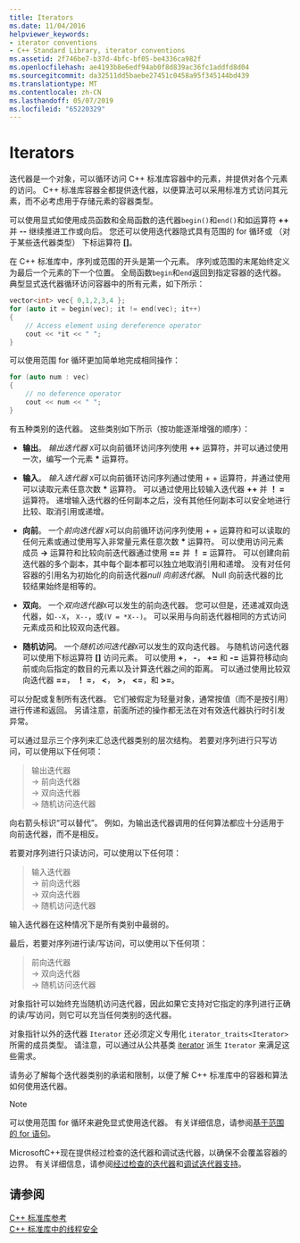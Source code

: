 ```yaml
---
title: Iterators
ms.date: 11/04/2016
helpviewer_keywords:
- iterator conventions
- C++ Standard Library, iterator conventions
ms.assetid: 2f746be7-b37d-4bfc-bf05-be4336ca982f
ms.openlocfilehash: ae4193b8e6edf94ab0f8d839ac36fc1addfd8d04
ms.sourcegitcommit: da32511dd5baebe27451c0458a95f345144bd439
ms.translationtype: MT
ms.contentlocale: zh-CN
ms.lasthandoff: 05/07/2019
ms.locfileid: "65220329"
---
```

# <a name="iterators"></a>Iterators

迭代器是一个对象，可以循环访问 C++ 标准库容器中的元素，并提供对各个元素的访问。 C++ 标准库容器全都提供迭代器，以便算法可以采用标准方式访问其元素，而不必考虑用于存储元素的容器类型。

可以使用显式如使用成员函数和全局函数的迭代器`begin()`和`end()`和如运算符 **++** 并 **--** 继续推进工作或向后。 您还可以使用迭代器隐式具有范围的 for 循环或 （对于某些迭代器类型） 下标运算符 **\[]**。

在 C++ 标准库中，序列或范围的开头是第一个元素。 序列或范围的末尾始终定义为最后一个元素的下一个位置。 全局函数`begin`和`end`返回到指定容器的迭代器。 典型显式迭代器循环访问容器中的所有元素，如下所示：

```cpp
vector<int> vec{ 0,1,2,3,4 };
for (auto it = begin(vec); it != end(vec); it++)
{
    // Access element using dereference operator
    cout << *it << " ";
}
```

可以使用范围 for 循环更加简单地完成相同操作：

```cpp
for (auto num : vec)
{
    // no deference operator
    cout << num << " ";
}
```

有五种类别的迭代器。 这些类别如下所示（按功能逐渐增强的顺序）：

- **输出**。 *输出迭代器* `X`可以向前循环访问序列使用 **++** 运算符，并可以通过使用一次，编写一个元素 __\*__ 运算符。

- **输入**。 *输入迭代器* `X`可以向前循环访问序列通过使用 + + 运算符，并通过使用可以读取元素任意次数 **&ast;** 运算符。 可以通过使用比较输入迭代器 **++** 并 **！ =** 运算符。 递增输入迭代器的任何副本之后，没有其他任何副本可以安全地进行比较、取消引用或递增。

- **向前**。 一个*前向迭代器* `X`可以向前循环访问序列使用 + + 运算符和可以读取的任何元素或通过使用写入非常量元素任意次数 **&ast;** 运算符。 可以使用访问元素成员 **->** 运算符和比较向前迭代器通过使用 **==** 并  **！ =** 运算符。 可以创建向前迭代器的多个副本，其中每个副本都可以独立地取消引用和递增。 没有对任何容器的引用名为初始化的向前迭代器*null 向前迭代器*。 Null 向前迭代器的比较结果始终是相等的。

- **双向**。 一个*双向迭代器*`X`可以发生的前向迭代器。 您可以但是，还递减双向迭代器，如`--X`， `X--`，或`(V = *X--)`。 可以采用与向前迭代器相同的方式访问元素成员和比较双向迭代器。

- **随机访问**。 一个*随机访问迭代器*`X`可以发生的双向迭代器。 与随机访问迭代器可以使用下标运算符 **\[]** 访问元素。 可以使用 **+**， **-**， **+=** 和 **-=** 运算符移动向前或向后指定的数目的元素以及计算迭代器之间的距离。 可以通过使用比较双向迭代器 **==**， **！ =**， **\<**， **>**， **\<=**，和 **>=**。

可以分配或复制所有迭代器。 它们被假定为轻量对象，通常按值（而不是按引用）进行传递和返回。 另请注意，前面所述的操作都无法在对有效迭代器执行时引发异常。

可以通过显示三个序列来汇总迭代器类别的层次结构。 若要对序列进行只写访问，可以使用以下任何项：

> 输出迭代器<br/>
> -> 前向迭代器<br/>
> -> 双向迭代器<br/>
> -> 随机访问迭代器<br/>

向右箭头标识“可以替代”。 例如，为输出迭代器调用的任何算法都应十分适用于向前迭代器，而不是相反。

若要对序列进行只读访问，可以使用以下任何项：

> 输入迭代器<br/>
> -> 前向迭代器<br/>
> -> 双向迭代器<br/>
> -> 随机访问迭代器<br/>

输入迭代器在这种情况下是所有类别中最弱的。

最后，若要对序列进行读/写访问，可以使用以下任何项：

> 前向迭代器<br/>
> -> 双向迭代器<br/>
> -> 随机访问迭代器<br/>

对象指针可以始终充当随机访问迭代器，因此如果它支持对它指定的序列进行正确的读/写访问，则它可以充当任何类别的迭代器。

对象指针以外的迭代器 `Iterator` 还必须定义专用化 `iterator_traits<Iterator>` 所需的成员类型。 请注意，可以通过从公共基类 [iterator](../standard-library/iterator-struct.md) 派生 `Iterator` 来满足这些需求。

请务必了解每个迭代器类别的承诺和限制，以便了解 C++ 标准库中的容器和算法如何使用迭代器。

> [!NOTE]
> 可以使用范围 for 循环来避免显式使用迭代器。 有关详细信息，请参阅[基于范围的 for 语句](../cpp/range-based-for-statement-cpp.md)。

MicrosoftC++现在提供经过检查的迭代器和调试迭代器，以确保不会覆盖容器的边界。 有关详细信息，请参阅[经过检查的迭代器](../standard-library/checked-iterators.md)和[调试迭代器支持](../standard-library/debug-iterator-support.md)。

## <a name="see-also"></a>请参阅

[C++ 标准库参考](../standard-library/cpp-standard-library-reference.md)<br/>
[C++ 标准库中的线程安全](../standard-library/thread-safety-in-the-cpp-standard-library.md)<br/>
